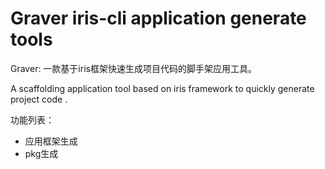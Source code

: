 # Graver iris-cli application generate tools

Graver: 一款基于iris框架快速生成项目代码的脚手架应用工具。

A scaffolding application tool based on iris framework to quickly generate project code .


功能列表：
* 应用框架生成
* pkg生成 
